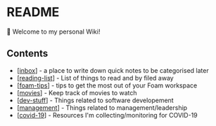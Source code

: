 # README

👋 Welcome to my personal Wiki!

## Contents

- [[inbox]] - a place to write down quick notes to be categorised later
- [[reading-list]] - List of things to read and by filed away
- [[foam-tips]] - tips to get the most out of your Foam workspace
- [[movies]] - Keep track of movies to watch
- [[dev-stuff]] - Things related to software developement
- [[management]] - Things related to management/leadership
- [[covid-19]] - Resources I'm collecting/monitoring for COVID-19
  


[//begin]: # "Autogenerated link references for markdown compatibility"
[inbox]: inbox "Inbox"
[reading-list]: reading-list "Reading List"
[foam-tips]: foam-tips "Foam tips"
[movies]: movies "Movies to watch"
[dev-stuff]: dev-stuff "Dev Stuff"
[management]: management "management"
[covid-19]: covid-19 "COVID-19"
[//end]: # "Autogenerated link references"